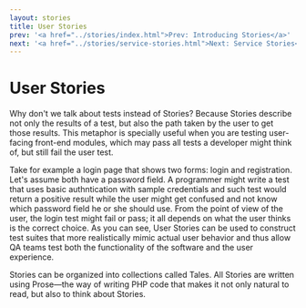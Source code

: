 ```yaml
---
layout: stories
title: User Stories
prev: '<a href="../stories/index.html">Prev: Introducing Stories</a>'
next: '<a href="../stories/service-stories.html">Next: Service Stories</a>'
---
```


# User Stories

Why don't we talk about tests instead of Stories? Because Stories describe not only the results of a test, but also the path taken by the user to get those results.  This metaphor is specially useful when you are testing user-facing front-end modules, which may pass all tests a developer might think of, but still fail the user test.

Take for example a login page that shows two forms: login and registration. Let's assume both have a password field. A programmer might write a test that uses basic authntication with sample credentials and such test would return a positive result while the user might get confused and not know which password field he or she should use.  From the point of view of the user, the login test might fail or pass; it all depends on what the user thinks is the correct choice.  As you can see, User Stories can be used to construct test suites that more realistically mimic actual user behavior and thus allow QA teams test both the functionality of the software and the user experience.

Stories can be organized into collections called Tales.  All Stories are written using Prose&mdash;the way of writing PHP code that makes it not only natural to read, but also to think about Stories.

